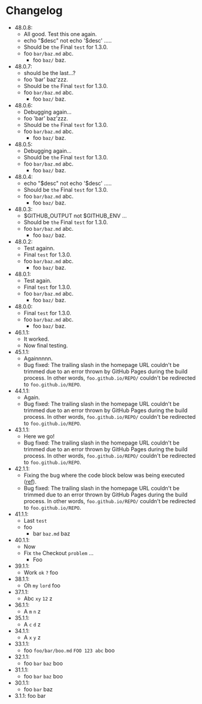 # Changelog

- 48.0.8:
    - All good. Test this one again.
    - echo "$desc" not echo '$desc' .....
    - Should be `the` Final `test` for 1.3.0.
    - foo `bar/baz.md` abc.
        - foo `baz/` baz.
- 48.0.7:
    - should be the last...?
    - foo 'bar' baz'zzz.
    - Should be `the` Final `test` for 1.3.0.
    - foo `bar/baz.md` abc.
        - foo `baz/` baz.
- 48.0.6:
    - Debugging again...
    - foo 'bar' baz'zzz.
    - Should be `the` Final `test` for 1.3.0.
    - foo `bar/baz.md` abc.
        - foo `baz/` baz.
- 48.0.5:
    - Debugging again...
    - Should be `the` Final `test` for 1.3.0.
    - foo `bar/baz.md` abc.
        - foo `baz/` baz.
- 48.0.4:
    - echo "$desc" not echo '$desc' .....
    - Should be `the` Final `test` for 1.3.0.
    - foo `bar/baz.md` abc.
        - foo `baz/` baz.
- 48.0.3:
    - $GITHUB_OUTPUT not $GITHUB_ENV ...
    - Should be `the` Final `test` for 1.3.0.
    - foo `bar/baz.md` abc.
        - foo `baz/` baz.
- 48.0.2:
    - Test againn.
    - Final `test` for 1.3.0.
    - foo `bar/baz.md` abc.
        - foo `baz/` baz.
- 48.0.1:
    - Test again.
    - Final `test` for 1.3.0.
    - foo `bar/baz.md` abc.
        - foo `baz/` baz.
- 48.0.0:
    - Final `test` for 1.3.0.
    - foo `bar/baz.md` abc.
        - foo `baz/` baz.
- 46.1.1:
    - It worked.
    - Now final testing.
- 45.1.1:
    - Againnnnn.
    - Bug fixed: The trailing slash in the homepage URL couldn't be trimmed due to an error thrown by GitHub Pages during the build process. In other words, `foo.github.io/REPO/` couldn't be redirected to `foo.github.io/REPO`.
- 44.1.1:
    - Again.
    - Bug fixed: The trailing slash in the homepage URL couldn't be trimmed due to an error thrown by GitHub Pages during the build process. In other words, `foo.github.io/REPO/` couldn't be redirected to `foo.github.io/REPO`.
- 43.1.1:
    - Here we go!
    - Bug fixed: The trailing slash in the homepage URL couldn't be trimmed due to an error thrown by GitHub Pages during the build process. In other words, `foo.github.io/REPO/` couldn't be redirected to `foo.github.io/REPO`.
- 42.1.1:
    - Fixing the bug where the code block below was being executed ([ref](https://github.com/nvfp/now-i-can-sleep/actions/runs/5540835444/jobs/10113450912)).
    - Bug fixed: The trailing slash in the homepage URL couldn't be trimmed due to an error thrown by GitHub Pages during the build process. In other words, `foo.github.io/REPO/` couldn't be redirected to `foo.github.io/REPO`.
- 41.1.1:
    - Last `test`
    - foo
        - bar `baz.md` baz
- 40.1.1:
    - Now
    - Fix `the` Checkout `problem` ...
        - Foo
- 39.1.1:
    - Work `ok` `?` foo
- 38.1.1:
    - Oh `my` `lord` foo
- 37.1.1:
    - Abc `xy` `12` z
- 36.1.1:
    - A `m` `n` z
- 35.1.1:
    - A `c` `d` z
- 34.1.1:
    - A `x` `y` z
- 33.1.1:
    - foo `foo/bar/boo.md` `FOO 123 abc` boo
- 32.1.1:
    - foo `bar` `baz` boo
- 31.1.1:
    - foo `bar` `baz` boo
- 30.1.1:
    - foo `bar` baz
- 3.1.1:
    foo bar